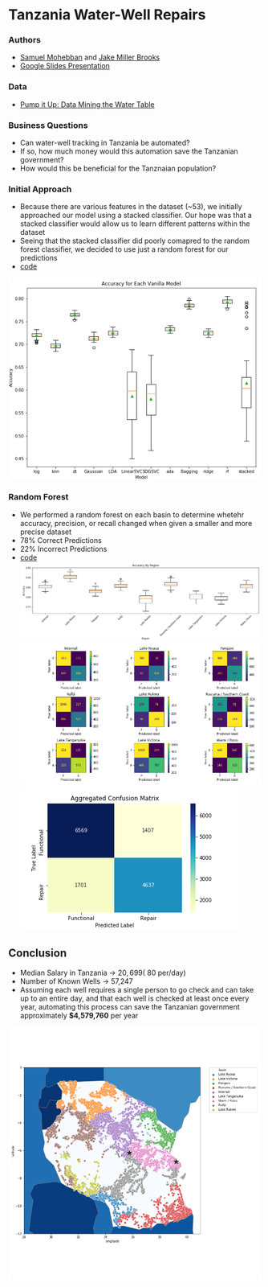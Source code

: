 # Tanzania Water-Well Repairs 

### Authors 
- [Samuel Mohebban](https://github.com/HeeebsInc) and [Jake Miller Brooks](https://github.com/jmillerbrooks)
- [Google Slides Presentation](https://docs.google.com/presentation/d/1r0bV_F9mTsyee_Qof-4VhtH0wnv4N9ziCK-c1IvttYM/edit?usp=sharing)

### Data 
- [Pump it Up: Data Mining the Water Table](https://www.drivendata.org/competitions/7/pump-it-up-data-mining-the-water-table/page/23/)

### Business Questions 
- Can water-well tracking in Tanzania be automated? 
- If so, how much money would this automation save the Tanzanian government? 
- How would this be beneficial for the Tanznaian population? 

### Initial Approach 
- Because there are various features in the dataset (~53), we initially approached our model using a stacked classifier.  Our hope was that a stacked classifier would allow us to learn different patterns within the dataset 
- Seeing that the stacked classifier did poorly comapred to the random forest classifier, we decided to use just a random forest for our predictions
- [code](Notebooks/Modeling-Entire.ipynb)

![Baseline stacked classifier](Notebooks/figures/BaselineAccuracy.png)


### Random Forest
- We performed a random forest on each basin to determine whetehr accuracy, precision, or recall changed when given a smaller and more precise dataset 
- 78% Correct Predictions
- 22% Incorrect Predictions
- [code](Notebooks/Modeling-ByBasin.ipynb)
![KFoldByRegion](Notebooks/figures/ByRegionKFold.png)
![Confusionmatrix](Notebooks/figures/BASINS_confusion_matrix.png)
![AggCM](Notebooks/figures/AggregatedCM.png)


## Conclusion 
- Median Salary in Tanzania → $20,699 (~$80 per/day)
- Number of Known Wells →  57,247
- Assuming each well requires a single person to go check and can take up to an entire day, and that each well is checked at least once every year, automating this process can save the Tanzanian government approximately **$4,579,760**  per year

![Basins](Notebooks/figures/basins.png)
